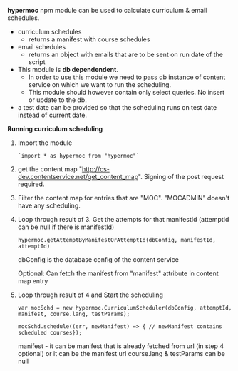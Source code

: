 **hypermoc** npm module can be used to calculate curriculum & email schedules.

- curriculum schedules
    - returns a manifest with course schedules 
- email schedules
    - returns an object with emails that are to be sent on run date of the script
- This module is **db dependendent**.
    - In order to use this module we need to pass db instance of content service on which we want to run the scheduling.
    - This module should however contain only select queries. No insert or update to the db.
- a test date can be provided so that the scheduling runs on test date instead of current date.


**Running curriculum scheduling**


1. Import the module
    
       `import * as hypermoc from "hypermoc"`



2. get the content map "http://cs-dev.contentservice.net/get_content_map". Signing of the post request required.

3. Filter the content map for entries that are "MOC". "MOCADMIN" doesn't have any scheduling.

4. Loop through result of 3. Get the attempts for that manifestId (attemptId can be null if there is manifestId)

    `hypermoc.getAttemptByManifestOrAttemptId(dbConfig, manifestId, attemptId)`

    dbConfig is the database config of the content service 

    Optional: Can fetch the manifest from "manifest" attribute in content map entry

3. Loop through result of 4 and Start the scheduling

    `var mocSchd = new hypermoc.CurriculumScheduler(dbConfig, attemptId, manifest, course.lang, testParams);`   
    
    `mocSchd.schedule((err, newManifest) => { // newManifest contains scheduled courses});`

    manifest - it can be manifest that is already fetched from url (in step 4 optional) or it can be the manifest url
    course.lang & testParams can be null
